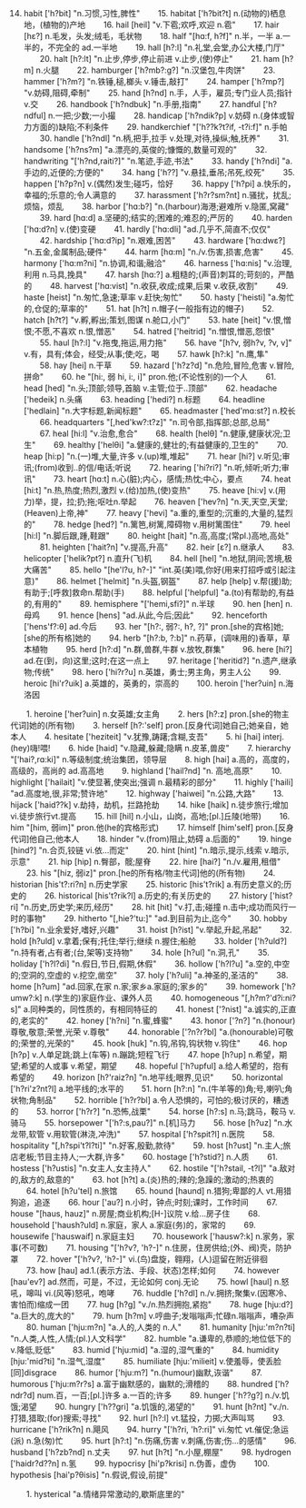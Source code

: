 14. habit ['h?bit] "n.习惯,习性,脾性"
　　15. habitat ['h?bit?t] n.(动物的)栖息地，(植物的)产地
　　16. hail [heil] "v.下雹;欢呼,欢迎 n.雹"
　　17. hair [hε?] n.毛发，头发;绒毛，毛状物
　　18. half "[hɑ:f, h?f]" n.半，一半 a.一半的，不完全的 ad.一半地
　　19. hall [h?:l] "n.礼堂,会堂,办公大楼,门厅"
　　20. halt [h?:lt] "n.止步,停步,停止前进 v.止步,(使)停止"
　　21. ham [h?m] n.火腿
　　22. hamburger ['h?mb?:ɡ?] "n.汉堡包,牛肉饼"
　　23. hammer ['h?m?] "n.铁锤,槌,榔头 v.锤击,敲打"
　　24. hamper ['h?mp?] "v.妨碍,阻碍,牵制"
　　25. hand [h?nd] n.手，人手，雇员;专门业人员;指针 v.交
　　26. handbook ['h?ndbuk] "n.手册,指南"
　　27. handful ['h?ndful] n.一把;少数;一小撮
　　28. handicap ['h?ndik?p] v.妨碍 n.(身体或智力方面的)缺陷;不利条件
　　29. handkerchief "['h??k?t?if, -t?i:f]" n.手帕
　　30. handle ['h?ndl] "n.柄,把手,拉手 v.处理,对待,操纵;触,抚养"
　　31. handsome ['h?ns?m] "a.漂亮的,英俊的;慷慨的,数量可观的"
　　32. handwriting "['h?nd,raiti?]" "n.笔迹,手迹,书法"
　　33. handy ['h?ndi] "a.手边的,近便的;方便的"
　　34. hang ['h??] "v.悬挂,垂吊;吊死,绞死"
　　35. happen ['h?p?n] v.(偶然)发生;碰巧，恰好
　　36. happy ['h?pi] a.快乐的，幸福的;乐意的;令人满意的
　　37. harassment ['h?r?sm?nt] n.骚扰，扰乱;烦恼，烦乱
　　38. harbor ['hɑ:b?] "n.(harbour)海港;避难所 v.隐匿,窝藏"
　　39. hard [hɑ:d] a.坚硬的;结实的;困难的;难忍的;严厉的
　　40. harden ['hɑ:d?n] v.(使)变硬
　　41. hardly ['hɑ:dli] "ad.几乎不,简直不;仅仅"
　　42. hardship ['hɑ:d?ip] "n.艰难,困苦"
　　43. hardware ['hɑ:dwε?] "n.五金,金属制品;硬件"
　　44. harm [hɑ:m] "n./v.伤害,损害,危害"
　　45. harmony ['hɑ:m?ni] "n.协调,和谐;融洽"
　　46. harness ['hɑ:nis] "v.治理,利用 n.马具,挽具"
　　47. harsh [hɑ:?] a.粗糙的;(声音)刺耳的;苛刻的，严酷的
　　48. harvest ['hɑ:vist] "n.收获,收成;成果,后果 v.收获,收割"
　　49. haste [heist] "n.匆忙,急速;草率 v.赶快;匆忙"
　　50. hasty ['heisti] "a.匆忙的,仓促的;草率的"
　　51. hat [h?t] n.帽子(一般指有边的帽子)
　　52. hatch [h?t?] "v.孵,孵出;策划,图谋 n.舱口,小门"
　　53. hate [heit] "v.恨,憎恨;不愿,不喜欢 n.恨,憎恶"
　　54. hatred ['heitrid] "n.憎恨,憎恶,怨恨"
　　55. haul [h?:l] "v.拖曳,拖运,用力拖"
　　56. have "[h?v, 弱h?v, ?v, v]" v.有，具有;体会，经受;从事;使;吃，喝
　　57. hawk [h?:k] "n.鹰,隼"
　　58. hay [hei] n.干草
　　59. hazard ['h?z?d] "n.危险,冒险,危害 v.冒险,拼命"
　　60. he "[hi:, 弱 hi, i:, i]" pron.他;(不论性别的)一个人
　　61. head [hed] "n.头;顶部;领导,首脑 v.主管;位于..顶部"
　　62. headache ['hedeik] n.头痛
　　63. heading ['hedi?] n.标题
　　64. headline ['hedlain] "n.大字标题,新闻标题"
　　65. headmaster ['hed'mɑ:st?] n.校长
　　66. headquarters "[,hed'kw?:t?z]" "n.司令部,指挥部;总部,总局"
　　67. heal [hi:l] "v.治愈,愈合"
　　68. health [helθ] "n.健康,健康状况;卫生"
　　69. healthy ['helθi] "a.健康的,健壮的;有益健康的,卫生的"
　　70. heap [hi:p] "n.(一)堆,大量,许多 v.(up)堆,堆起"
　　71. hear [hi?] v.听见;审讯;(from)收到..的信/电话;听说
　　72. hearing ['hi?ri?] "n.听,倾听;听力;审讯"
　　73. heart [hɑ:t] n.心(脏);内心，感情;热忱;中心，要点
　　74. heat [hi:t] "n.热,热度;热烈,激烈 v.(给)加热,(使)变热"
　　75. heave [hi:v] v.(用力)举，提，拉;扔;拖;呕吐n.举起
　　76. heaven ['hev?n] "n.天,天空,天堂;(Heaven)上帝,神"
　　77. heavy ['hevi] "a.重的,重型的;沉重的,大量的,猛烈的"
　　78. hedge [hed?] "n.篱笆,树篱,障碍物 v.用树篱围住"
　　79. heel [hi:l] "n.脚后跟,踵,鞋跟"
　　80. height [hait] "n.高,高度;(常pl.)高地,高处"
　　81. heighten ['hait?n] "v.提高,升高"
　　82. heir [ε?] n.继承人
　　83. helicopter ['helik?pt?] n.直升(飞)机
　　84. hell [hel] "n.地狱,阴间;苦境,极大痛苦"
　　85. hello "[he'l?u, h?-]" "int.英(美)喂,你好(用来打招呼或引起注意)"
　　86. helmet ['helmit] "n.头盔,钢盔"
　　87. help [help] v.帮(援)助;有助于;[呼救]救命n.帮助(手)
　　88. helpful ['helpful] "a.(to)有帮助的,有益的,有用的"
　　89. hemisphere "['hemi,sfi?]" n.半球
　　90. hen [hen] n.母鸡
　　91. hence [hens] "ad.从此,今后;因此"
　　92. henceforth ['hens'f?:θ] ad.今后
　　93. her "[h?:, 弱?:, h?, ?]" pron.[she的宾格]她;[she的所有格]她的
　　94. herb "[h?:b, ?:b]" n.药草，(调味用的)香草，草本植物
　　95. herd [h?:d] "n.群,兽群,牛群 v.放牧,群集"
　　96. here [hi?] ad.在(到，向)这里;这时;在这一点上
　　97. heritage ['heritid?] "n.遗产,继承物;传统"
　　98. hero ['hi?r?u] n.英雄，勇士;男主角，男主人公
　　99. heroic [hi'r?uik] a.英雄的，英勇的，崇高的
　　100. heroin ['her?uin] n.海洛因

　　1. heroine ['her?uin] n.女英雄;女主角
　　2. hers [h?:z] pron.[she的物主代词]她的(所有物)
　　3. herself [h?:'self] pron.[反身代词]她自己;她亲自，她本人
　　4. hesitate ['heziteit] "v.犹豫,踌躇;含糊,支吾"
　　5. hi [hai] interj.(hey)嗨!喂!
　　6. hide [haid] "v.隐藏,躲藏;隐瞒 n.皮革,兽皮"
　　7. hierarchy "['hai?,rɑ:ki]" n.等级制度;统治集团，领导层
　　8. high [hai] a.高的，高度的，高级的，高尚的 ad.高高地
　　9. highland ['hail?nd] "n. 高地,高原"
　　10. highlight ['hailait] "v.使显著,使突出;强调 n.最精彩的部分"
　　11. highly ['haili] "ad.高度地,很,非常;赞许地"
　　12. highway ['haiwei] "n.公路,大路"
　　13. hijack ['haid??k] v.劫持，劫机，拦路抢劫
　　14. hike [haik] n.徒步旅行;增加vi.徒步旅行vt.提高
　　15. hill [hil] n.小山，山岗，高地;[pl.]丘陵(地带)
　　16. him "[him, 弱im]" pron.他(he的宾格形式)
　　17. himself [him'self] pron.[反身代词]他自己;他本人
　　18. hinder "v.(from)阻止,妨碍 a.后面的"
　　19. hinge [hind?] "n.合页,铰链 vi.依…而定"
　　20. hint [hint] "n.暗示,提示,线索 v.暗示,示意"
　　21. hip [hip] n.臀部，髋;屋脊
　　22. hire [hai?] "n./v.雇用,租借"
　　23. his "[hiz, 弱iz]" pron.[he的所有格/物主代词]他的(所有物)
　　24. historian [his't?:ri?n] n.历史学家
　　25. historic [his't?rik] a.有历史意义的;历史的
　　26. historical [his't?rik?l] a.历史的;有关历史的
　　27. history ['hist?ri] "n.历史,历史学;来历,经历"
　　28. hit [hit] "v.打,击;碰撞 n.击中;成功而风行一时的事物"
　　29. hitherto "[,hie?'tu:]" "ad.到目前为止,迄今"
　　30. hobby ['h?bi] "n.业余爱好,嗜好,兴趣"
　　31. hoist [h?ist] "v.举起,升起,吊起"
　　32. hold [h?uld] v.拿着;保有;托住;举行;继续 n.握住;船舱
　　33. holder ['h?uld?] "n.持有者,占有者;(台,架等)支持物"
　　34. hole [h?ul] "n.洞,孔"
　　35. holiday ['h?l?di] "n.假日,节日,假期,休假"
　　36. hollow ['h?l?u] "a.空的,中空的;空洞的,空虚的 v.挖空,凿空"
　　37. holy ['h?uli] "a.神圣的,圣洁的"
　　38. home [h?um] "ad.回家,在家 n.家;家乡a.家庭的;家乡的"
　　39. homework ['h?umw?:k] n.(学生的)家庭作业、课外人员
　　40. homogeneous "[,h?m?'d?i:ni?s]" a.同种类的，同性质的，有相同特征的
　　41. honest ['?nist] "a.诚实的,正直的,老实的"
　　42. honey ['h?ni] "n.蜜,蜂蜜"
　　43. honor ['?n?] "n.(honour)尊敬,敬意;荣誉,光荣 v.尊敬"
　　44. honorable ['?n?r?bl] "a.(honourable)可敬的;荣誉的,光荣的"
　　45. hook [huk] "n.钩,吊钩,钩状物 v.钩住"
　　46. hop [h?p] v.人单足跳;跳上(车等) n.蹦跳;短程飞行
　　47. hope [h?up] n.希望，期望;希望的人或事 v.希望，期望
　　48. hopeful ['h?upful] a.给人希望的，抱有希望的
　　49. horizon [h?'raiz?n] "n.地平线;眼界,见识"
　　50. horizontal ['h?ri'z?nt?l] a.地平线的;水平的
　　51. horn [h?:n] "n.(牛羊等的)角;号,喇叭;角状物;角制品"
　　52. horrible ['h?r?bl] a.令人恐惧的，可怕的;极讨厌的，糟透的
　　53. horror ['h?r?] "n.恐怖,战栗"
　　54. horse [h?:s] n.马;跳马，鞍马 v.骑马
　　55. horsepower "['h?:s,pau?]" n.[机]马力
　　56. hose [h?uz] "n.水龙带,软管 v.用软管(淋浇,冲洗)"
　　57. hospital ['h?spit?l] n.医院
　　58. hospitality "[,h?spi't?l?ti]" "n.好客,殷勤,款待"
　　59. host [h?ust] "n.主人;旅店老板;节目主持人;一大群,许多"
　　60. hostage ['h?stid?] n.人质
　　61. hostess ['h?ustis] "n.女主人,女主持人"
　　62. hostile "['h?stail, -t?l]" "a.敌对的,敌方的,敌意的"
　　63. hot [h?t] a.(炎)热的;辣的;急躁的;激动的;热衷的
　　64. hotel [h?u'tel] n.旅馆
　　65. hound [haund] n.猎狗;卑鄙的人 vt.用猎狗追，追逐
　　66. hour ['au?] n.小时，钟点;时刻;课时，工作时间
　　67. house "[haus, hauz]" n.房屋;商业机构;[H-]议院 v.给...房子住
　　68. household ['haush?uld] n.家庭，家人 a.家庭(务)的，家常的
　　69. housewife ['hauswaif] n.家庭主妇
　　70. housework ['hausw?:k] n.家务，家事(不可数)
　　71. housing "['h?v?, 'h?-]" n.住房，住房供给;(外、阀)壳，防护罩
　　72. hover "['h?v?, 'h?-]" vi.(鸟)盘旋，翱翔，(人)逗留在附近徘徊
　　73. how [hau] ad.1.(表示方法、手段、状态)怎样;如何
　　74. however [hau'ev?] ad.然而，可是，不过，无论如何 conj.无论
　　75. howl [haul] n.怒吼，嗥叫 vi.(风等)怒吼，咆哮
　　76. huddle ['h?dl] n./v.拥挤;聚集v.(因寒冷、害怕而)缩成一团
　　77. hug [h?ɡ] "v./n.热烈拥抱,紧抱"
　　78. huge [hju:d?] "a.巨大的,庞大的"
　　79. hum [h?m] v.哼曲子;发嗡嗡声;忙碌n.嗡嗡声，嘈杂声
　　80. human ['hju:m?n] "a.人的,人类的 n.人"
　　81. humanity [hju:'m?n?ti] "n.人类,人性,人情;(pl.)人文科学"
　　82. humble "a.谦卑的,恭顺的;地位低下的 v.降低,贬低"
　　83. humid ['hju:mid] "a.湿的,湿气重的"
　　84. humidity [hju:'mid?ti] "n.湿气,湿度"
　　85. humiliate [hju:'milieit] v.使羞辱，使丢脸[同]disgrace
　　86. humor ['hju:m?] "n.(humour)幽默,诙谐"
　　87. humorous ['hju:m?r?s] a.富于幽默感的，幽默的;滑稽的
　　88. hundred ['h?ndr?d] num.百，一百;[pl.]许多 a.一百的;许多
　　89. hunger ['h??ɡ?] n./v.饥饿;渴望
　　90. hungry ['h??ɡri] "a.饥饿的,渴望的"
　　91. hunt [h?nt] "v./n.打猎,猎取;(for)搜索;寻找"
　　92. hurl [h?:l] vt.猛投，力掷;大声叫骂
　　93. hurricane ['h?rik?n] n.飓风
　　94. hurry "['h?ri, 'h?:ri]" vi.匆忙 vt.催促;急运(派) n.急(匆)忙
　　95. hurt [h?:t] "n.伤痛,伤害 v.刺痛,伤害;伤…的感情"
　　96. husband ['h?zb?nd] n.丈夫
　　97. hut [h?t] "n.小屋,棚屋"
　　98. hydrogen ['haidr?d??n] n.氢
　　99. hypocrisy [hi'p?krisi] n.伪善，虚伪
　　100. hypothesis [hai'p?θisis] "n.假说,假设,前提"

　　1. hysterical "a.情绪异常激动的,歇斯底里的"
